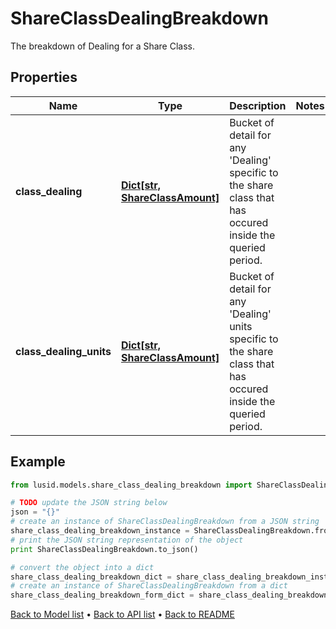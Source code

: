 # ShareClassDealingBreakdown

The breakdown of Dealing for a Share Class.

## Properties
Name | Type | Description | Notes
------------ | ------------- | ------------- | -------------
**class_dealing** | [**Dict[str, ShareClassAmount]**](ShareClassAmount.md) | Bucket of detail for any &#39;Dealing&#39; specific to the share class that has occured inside the queried period. | 
**class_dealing_units** | [**Dict[str, ShareClassAmount]**](ShareClassAmount.md) | Bucket of detail for any &#39;Dealing&#39; units specific to the share class that has occured inside the queried period. | 

## Example

```python
from lusid.models.share_class_dealing_breakdown import ShareClassDealingBreakdown

# TODO update the JSON string below
json = "{}"
# create an instance of ShareClassDealingBreakdown from a JSON string
share_class_dealing_breakdown_instance = ShareClassDealingBreakdown.from_json(json)
# print the JSON string representation of the object
print ShareClassDealingBreakdown.to_json()

# convert the object into a dict
share_class_dealing_breakdown_dict = share_class_dealing_breakdown_instance.to_dict()
# create an instance of ShareClassDealingBreakdown from a dict
share_class_dealing_breakdown_form_dict = share_class_dealing_breakdown.from_dict(share_class_dealing_breakdown_dict)
```
[Back to Model list](../README.md#documentation-for-models) &#8226; [Back to API list](../README.md#documentation-for-api-endpoints) &#8226; [Back to README](../README.md)


